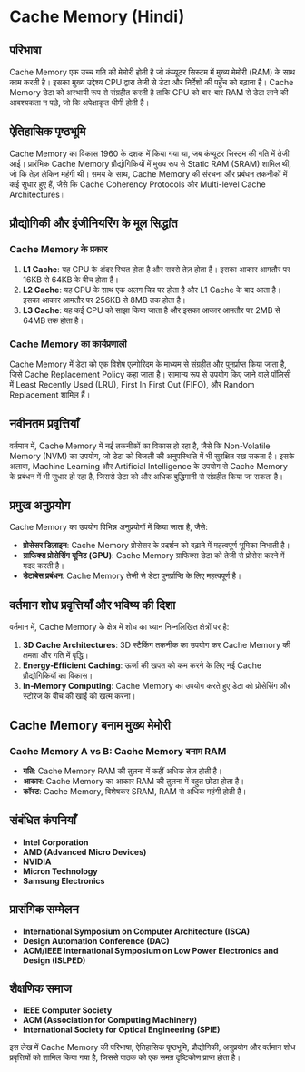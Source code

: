 # Cache Memory (Hindi)

## परिभाषा

Cache Memory एक उच्च गति की मेमोरी होती है जो कंप्यूटर सिस्टम में मुख्य मेमोरी (RAM) के साथ काम करती है। इसका मुख्य उद्देश्य CPU द्वारा तेजी से डेटा और निर्देशों की पहुँच को बढ़ाना है। Cache Memory डेटा को अस्थायी रूप से संग्रहीत करती है ताकि CPU को बार-बार RAM से डेटा लाने की आवश्यकता न पड़े, जो कि अपेक्षाकृत धीमी होती है।

## ऐतिहासिक पृष्ठभूमि

Cache Memory का विकास 1960 के दशक में किया गया था, जब कंप्यूटर सिस्टम की गति में तेजी आई। प्रारंभिक Cache Memory प्रौद्योगिकियों में मुख्य रूप से Static RAM (SRAM) शामिल थी, जो कि तेज़ लेकिन महंगी थी। समय के साथ, Cache Memory की संरचना और प्रबंधन तकनीकों में कई सुधार हुए हैं, जैसे कि Cache Coherency Protocols और Multi-level Cache Architectures।

## प्रौद्योगिकी और इंजीनियरिंग के मूल सिद्धांत

### Cache Memory के प्रकार

1. **L1 Cache**: यह CPU के अंदर स्थित होता है और सबसे तेज़ होता है। इसका आकार आमतौर पर 16KB से 64KB के बीच होता है।
2. **L2 Cache**: यह CPU के साथ एक अलग चिप पर होता है और L1 Cache के बाद आता है। इसका आकार आमतौर पर 256KB से 8MB तक होता है।
3. **L3 Cache**: यह कई CPU को साझा किया जाता है और इसका आकार आमतौर पर 2MB से 64MB तक होता है।

### Cache Memory का कार्यप्रणाली

Cache Memory में डेटा को एक विशेष एल्गोरिदम के माध्यम से संग्रहीत और पुनर्प्राप्त किया जाता है, जिसे Cache Replacement Policy कहा जाता है। सामान्य रूप से उपयोग किए जाने वाले पॉलिसी में Least Recently Used (LRU), First In First Out (FIFO), और Random Replacement शामिल हैं।

## नवीनतम प्रवृत्तियाँ

वर्तमान में, Cache Memory में नई तकनीकों का विकास हो रहा है, जैसे कि Non-Volatile Memory (NVM) का उपयोग, जो डेटा को बिजली की अनुपस्थिति में भी सुरक्षित रख सकता है। इसके अलावा, Machine Learning और Artificial Intelligence के उपयोग से Cache Memory के प्रबंधन में भी सुधार हो रहा है, जिससे डेटा को और अधिक बुद्धिमानी से संग्रहीत किया जा सकता है।

## प्रमुख अनुप्रयोग

Cache Memory का उपयोग विभिन्न अनुप्रयोगों में किया जाता है, जैसे:

- **प्रोसेसर डिज़ाइन**: Cache Memory प्रोसेसर के प्रदर्शन को बढ़ाने में महत्वपूर्ण भूमिका निभाती है।
- **ग्राफिक्स प्रोसेसिंग यूनिट (GPU)**: Cache Memory ग्राफिक्स डेटा को तेजी से प्रोसेस करने में मदद करती है।
- **डेटाबेस प्रबंधन**: Cache Memory तेजी से डेटा पुनर्प्राप्ति के लिए महत्वपूर्ण है।

## वर्तमान शोध प्रवृत्तियाँ और भविष्य की दिशा

वर्तमान में, Cache Memory के क्षेत्र में शोध का ध्यान निम्नलिखित क्षेत्रों पर है:

1. **3D Cache Architectures**: 3D स्टैकिंग तकनीक का उपयोग कर Cache Memory की क्षमता और गति में वृद्धि।
2. **Energy-Efficient Caching**: ऊर्जा की खपत को कम करने के लिए नई Cache प्रौद्योगिकियों का विकास।
3. **In-Memory Computing**: Cache Memory का उपयोग करते हुए डेटा को प्रोसेसिंग और स्टोरेज के बीच की खाई को खत्म करना।

## Cache Memory बनाम मुख्य मेमोरी

### Cache Memory A vs B: Cache Memory बनाम RAM

- **गति**: Cache Memory RAM की तुलना में कहीं अधिक तेज़ होती है।
- **आकार**: Cache Memory का आकार RAM की तुलना में बहुत छोटा होता है।
- **कॉस्ट**: Cache Memory, विशेषकर SRAM, RAM से अधिक महंगी होती है।

## संबंधित कंपनियाँ

- **Intel Corporation**
- **AMD (Advanced Micro Devices)**
- **NVIDIA**
- **Micron Technology**
- **Samsung Electronics**

## प्रासंगिक सम्मेलन

- **International Symposium on Computer Architecture (ISCA)**
- **Design Automation Conference (DAC)**
- **ACM/IEEE International Symposium on Low Power Electronics and Design (ISLPED)**

## शैक्षणिक समाज

- **IEEE Computer Society**
- **ACM (Association for Computing Machinery)**
- **International Society for Optical Engineering (SPIE)**

इस लेख में Cache Memory की परिभाषा, ऐतिहासिक पृष्ठभूमि, प्रौद्योगिकी, अनुप्रयोग और वर्तमान शोध प्रवृत्तियों को शामिल किया गया है, जिससे पाठक को एक समग्र दृष्टिकोण प्राप्त होता है।